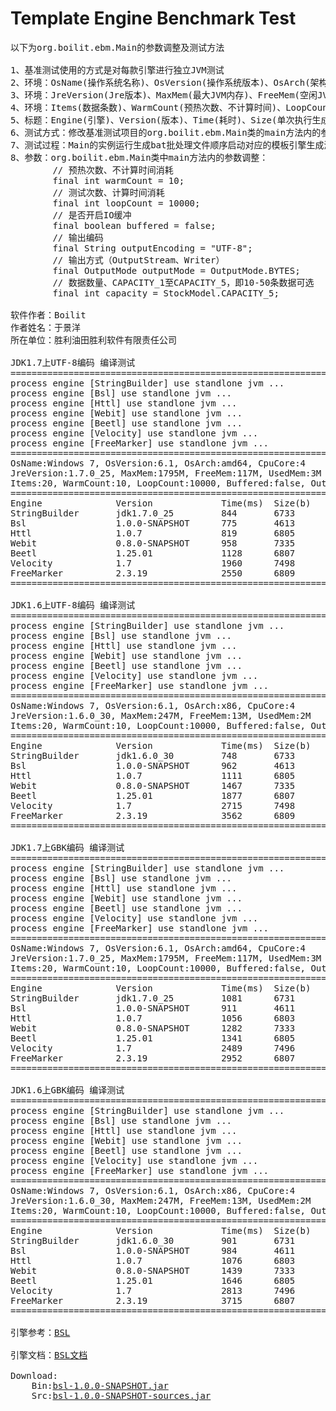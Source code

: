 Template Engine Benchmark Test
===
<pre>
以下为org.boilit.ebm.Main的参数调整及测试方法        

1、基准测试使用的方式是对每款引擎进行独立JVM测试
2、环境：OsName(操作系统名称)、OsVersion(操作系统版本)、OsArch(架构x86、x64)、CpuCore(CPU核心数)
3、环境：JreVersion(Jre版本)、MaxMem(最大JVM内存)、FreeMem(空闲JVM内存)、UsedMem(已用JVM内存)
4、环境：Items(数据条数)、WarmCount(预热次数、不计算时间)、LoopCount(测试次数、计算时间)、Buffered(是否开启IO缓冲)、OutputEncoding(输出编码)
5、标题：Engine(引擎)、Version(版本)、Time(耗时)、Size(单次执行生成数据量)、Tps(吞吐量)、Rate(对比StringBuilder的性能比例)；
6、测试方式：修改基准测试项目的org.boilit.ebm.Main类的main方法内的参数以Java Application方式运行测试；
7、测试过程：Main的实例运行生成bat批处理文件顺序启动对应的模板引擎生成测试结果，然后汇总计算生成测试报表；
8、参数：org.boilit.ebm.Main类中main方法内的参数调整：
        // 预热次数、不计算时间消耗
        final int warmCount = 10;
        // 测试次数、计算时间消耗
        final int loopCount = 10000;
        // 是否开启IO缓冲
        final boolean buffered = false;
        // 输出编码
        final String outputEncoding = "UTF-8";
        // 输出方式（OutputStream、Writer）
        final OutputMode outputMode = OutputMode.BYTES;
        // 数据数量、CAPACITY_1至CAPACITY_5，即10-50条数据可选
        final int capacity = StockModel.CAPACITY_5;

软件作者：Boilit
作者姓名：于景洋
所在单位：胜利油田胜利软件有限责任公司

JDK1.7上UTF-8编码 编译测试
===============================================================================
process engine [StringBuilder] use standlone jvm ...
process engine [Bsl] use standlone jvm ...
process engine [Httl] use standlone jvm ...
process engine [Webit] use standlone jvm ...
process engine [Beetl] use standlone jvm ...
process engine [Velocity] use standlone jvm ...
process engine [FreeMarker] use standlone jvm ...
===============================================================================
OsName:Windows 7, OsVersion:6.1, OsArch:amd64, CpuCore:4
JreVersion:1.7.0_25, MaxMem:1795M, FreeMem:117M, UsedMem:3M
Items:20, WarmCount:10, LoopCount:10000, Buffered:false, OutputEncoding:UTF-8
===============================================================================
Engine              Version             Time(ms)  Size(b)   Tps       Rate(%)   
StringBuilder       jdk1.7.0_25         844       6733      11848     100.00    
Bsl                 1.0.0-SNAPSHOT      775       4613      12903     108.90    
Httl                1.0.7               819       6805      12210     103.05    
Webit               0.8.0-SNAPSHOT      958       7335      10438     88.10     
Beetl               1.25.01             1128      6807      8865      74.82     
Velocity            1.7                 1960      7498      5102      43.06     
FreeMarker          2.3.19              2550      6809      3921      33.10     
===============================================================================

JDK1.6上UTF-8编码 编译测试
===============================================================================
process engine [StringBuilder] use standlone jvm ...
process engine [Bsl] use standlone jvm ...
process engine [Httl] use standlone jvm ...
process engine [Webit] use standlone jvm ...
process engine [Beetl] use standlone jvm ...
process engine [Velocity] use standlone jvm ...
process engine [FreeMarker] use standlone jvm ...
===============================================================================
OsName:Windows 7, OsVersion:6.1, OsArch:x86, CpuCore:4
JreVersion:1.6.0_30, MaxMem:247M, FreeMem:13M, UsedMem:2M
Items:20, WarmCount:10, LoopCount:10000, Buffered:false, OutputEncoding:UTF-8
===============================================================================
Engine              Version             Time(ms)  Size(b)   Tps       Rate(%)   
StringBuilder       jdk1.6.0_30         748       6733      13368     100.00    
Bsl                 1.0.0-SNAPSHOT      962       4613      10395     77.75     
Httl                1.0.7               1111      6805      9000      67.33     
Webit               0.8.0-SNAPSHOT      1467      7335      6816      50.99     
Beetl               1.25.01             1877      6807      5327      39.85     
Velocity            1.7                 2715      7498      3683      27.55     
FreeMarker          2.3.19              3562      6809      2807      21.00     
===============================================================================

JDK1.7上GBK编码 编译测试
===============================================================================
process engine [StringBuilder] use standlone jvm ...
process engine [Bsl] use standlone jvm ...
process engine [Httl] use standlone jvm ...
process engine [Webit] use standlone jvm ...
process engine [Beetl] use standlone jvm ...
process engine [Velocity] use standlone jvm ...
process engine [FreeMarker] use standlone jvm ...
===============================================================================
OsName:Windows 7, OsVersion:6.1, OsArch:amd64, CpuCore:4
JreVersion:1.7.0_25, MaxMem:1795M, FreeMem:117M, UsedMem:3M
Items:20, WarmCount:10, LoopCount:10000, Buffered:false, OutputEncoding:GBK
===============================================================================
Engine              Version             Time(ms)  Size(b)   Tps       Rate(%)   
StringBuilder       jdk1.7.0_25         1081      6731      9250      100.00    
Bsl                 1.0.0-SNAPSHOT      911       4611      10976     118.66    
Httl                1.0.7               1056      6803      9469      102.37    
Webit               0.8.0-SNAPSHOT      1282      7333      7800      84.32     
Beetl               1.25.01             1341      6805      7457      80.61     
Velocity            1.7                 2489      7496      4017      43.43     
FreeMarker          2.3.19              2952      6807      3387      36.62     
===============================================================================

JDK1.6上GBK编码 编译测试
===============================================================================
process engine [StringBuilder] use standlone jvm ...
process engine [Bsl] use standlone jvm ...
process engine [Httl] use standlone jvm ...
process engine [Webit] use standlone jvm ...
process engine [Beetl] use standlone jvm ...
process engine [Velocity] use standlone jvm ...
process engine [FreeMarker] use standlone jvm ...
===============================================================================
OsName:Windows 7, OsVersion:6.1, OsArch:x86, CpuCore:4
JreVersion:1.6.0_30, MaxMem:247M, FreeMem:13M, UsedMem:2M
Items:20, WarmCount:10, LoopCount:10000, Buffered:false, OutputEncoding:GBK
===============================================================================
Engine              Version             Time(ms)  Size(b)   Tps       Rate(%)   
StringBuilder       jdk1.6.0_30         901       6731      11098     100.00    
Bsl                 1.0.0-SNAPSHOT      984       4611      10162     91.57     
Httl                1.0.7               1076      6803      9293      83.74     
Webit               0.8.0-SNAPSHOT      1439      7333      6949      62.61     
Beetl               1.25.01             1646      6805      6075      54.74     
Velocity            1.7                 2813      7496      3554      32.03     
FreeMarker          2.3.19              3715      6807      2691      24.25     
===============================================================================

引擎参考：<a href="https://github.com/boilit/bsl">BSL</a>

引擎文档：<a href="http://boilit.github.io/bsl">BSL文档</a>

Download: 
    Bin:<a href="http://boilit.github.io/bsl/files/bsl-1.0.0-SNAPSHOT.jar">bsl-1.0.0-SNAPSHOT.jar</a>
    Src:<a href="http://boilit.github.io/bsl/files/bsl-1.0.0-SNAPSHOT-sources.jar">bsl-1.0.0-SNAPSHOT-sources.jar</a>
</pre>
